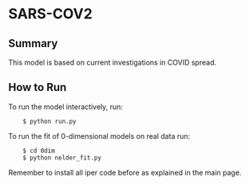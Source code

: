 # SARS-COV2

## Summary

This model is based on current investigations in COVID spread.

## How to Run

To run the model interactively, run: 
```
    $ python run.py
```

To run the fit of 0-dimensional models on real data run: 
```
    $ cd 0dim
    $ python nelder_fit.py
```

Remember to install all iper code before as explained in the main page. 
